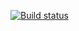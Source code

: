 [![Build status](https://ci.appveyor.com/api/projects/status/6ibux3ncvfkjwdks?svg=true)](https://ci.appveyor.com/project/TriksterTripster/ordercard)
